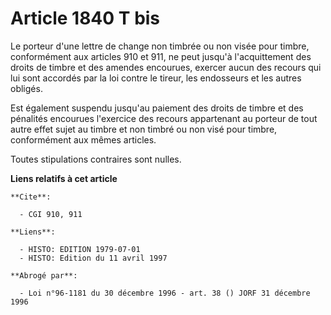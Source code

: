 # Article 1840 T bis

Le porteur d'une lettre de change non timbrée ou non visée pour timbre, conformément aux articles 910 et 911, ne peut jusqu'à
l'acquittement des droits de timbre et des amendes encourues, exercer aucun des recours qui lui sont accordés par la loi
contre le tireur, les endosseurs et les autres obligés.

Est également suspendu jusqu'au paiement des droits de timbre et des pénalités encourues l'exercice des recours appartenant
au porteur de tout autre effet sujet au timbre et non timbré ou non visé pour timbre, conformément aux mêmes articles.

Toutes stipulations contraires sont nulles.

**Liens relatifs à cet article**

	**Cite**:

	  - CGI 910, 911

	**Liens**:

	  - HISTO: EDITION 1979-07-01
	  - HISTO: Edition du 11 avril 1997

	**Abrogé par**:

	  - Loi n°96-1181 du 30 décembre 1996 - art. 38 () JORF 31 décembre 1996
